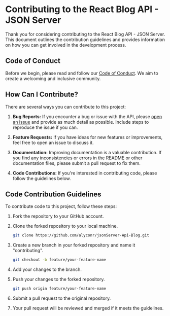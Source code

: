 # Contributing to the React Blog API - JSON Server

Thank you for considering contributing to the React Blog API - JSON Server. This document outlines the contribution guidelines and provides information on how you can get involved in the development process.

## Code of Conduct

Before we begin, please read and follow our [Code of Conduct](CODE_OF_CONDUCT.md). We aim to create a welcoming and inclusive community.

## How Can I Contribute?

There are several ways you can contribute to this project:

1. **Bug Reports:** If you encounter a bug or issue with the API, please [open an issue](https://github.com/alyconr/jsonServer-Api-Blog.git/issues) and provide as much detail as possible. Include steps to reproduce the issue if you can.

2. **Feature Requests:** If you have ideas for new features or improvements, feel free to open an issue to discuss it.

3. **Documentation:** Improving documentation is a valuable contribution. If you find any inconsistencies or errors in the README or other documentation files, please submit a pull request to fix them.

4. **Code Contributions:** If you're interested in contributing code, please follow the guidelines below.

## Code Contribution Guidelines

To contribute code to this project, follow these steps:

1. Fork the repository to your GitHub account.

2. Clone the forked repository to your local machine.

   ```bash
   git clone https://github.com/alyconr/jsonServer-Api-Blog.git

3. Create a new branch in your forked repository and name it "contributing".

    ```bash
    git checkout -b feature/your-feature-name
    ```
4. Add your changes to the branch.
5. Push your changes to the forked repository.

   ```bash
   git push origin feature/your-feature-name
   ```
6. Submit a pull request to the original repository.
7. Your pull request will be reviewed and merged if it meets the guidelines.



